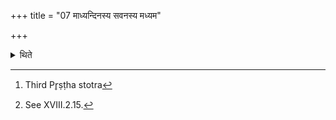+++
title = "07 माध्यन्दिनस्य सवनस्य मध्यम"

+++

<details><summary>थिते</summary>

7. At the time of mid-day-pressing, after the middle Ukthya round when the Sāman[^1] corresponding to the Śastra of Brāhmaṇācchamsin is bespoken, at this time they seize the latter animals dedicated to Sarasvat etc.[^2]   

[^1]: Third Pr̥ṣṭha stotra   

[^2]: See XVIII.2.15.   
</details>
